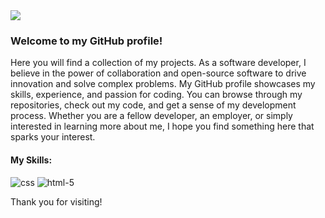 <img src="https://www.niit.com/india/sites/default/files/2022-04/HTML_1920x565px.jpg">

<h3>Welcome to my GitHub profile!</h3>

<p>Here you will find a collection of my projects. As a software developer, I believe in the power of collaboration and open-source software to drive innovation and solve complex problems. My GitHub profile showcases my skills, experience, and passion for coding. You can browse through my repositories, check out my code, and get a sense of my development process. Whether you are a fellow developer, an employer, or simply interested in learning more about me, I hope you find something here that sparks your interest.</p> 

<h4>My Skills:</h4>

![css](https://user-images.githubusercontent.com/124400237/232079888-5643501d-7cb4-429c-a726-8af8ff478a15.png)
![html-5](https://user-images.githubusercontent.com/124400237/232079892-9fdb3bb4-8dae-4135-96ef-c22ca93acc82.png)


<p>Thank you for visiting!</p>
